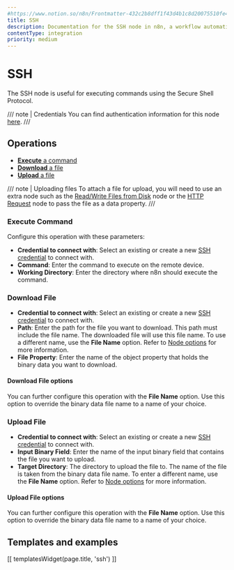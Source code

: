 ```yaml
---
#https://www.notion.so/n8n/Frontmatter-432c2b8dff1f43d4b1c8d20075510fe4
title: SSH
description: Documentation for the SSH node in n8n, a workflow automation platform. Includes guidance on usage, and links to examples.
contentType: integration
priority: medium
---
```


# SSH

The SSH node is useful for executing commands using the Secure Shell Protocol.

/// note | Credentials
You can find authentication information for this node [here](/integrations/builtin/credentials/ssh/).
///

## Operations

- [**Execute** a command](#execute-command)
- [**Download** a file](#download-file)
- [**Upload** a file](#upload-file)

/// note | Uploading files
To attach a file for upload, you will need to use an extra node such as the [Read/Write Files from Disk](/integrations/builtin/core-nodes/n8n-nodes-base.readwritefile/) node or the [HTTP Request](/integrations/builtin/core-nodes/n8n-nodes-base.httprequest/) node to pass the file as a data property.
///

### Execute Command

Configure this operation with these parameters:

- **Credential to connect with**: Select an existing or create a new [SSH credential](/integrations/builtin/credentials/ssh/) to connect with.
- **Command**: Enter the command to execute on the remote device.
- **Working Directory**: Enter the directory where n8n should execute the command.

### Download File

- **Credential to connect with**: Select an existing or create a new [SSH credential](/integrations/builtin/credentials/ssh/) to connect with.
- **Path**: Enter the path for the file you want to download. This path must include the file name. The downloaded file will use this file name. To use a different name, use the **File Name** option. Refer to [Node options](#node-options) for more information.
- **File Property**: Enter the name of the object property that holds the binary data you want to download.

#### Download File options

You can further configure this operation with the **File Name** option. Use this option to override the binary data file name to a name of your choice.

### Upload File

- **Credential to connect with**: Select an existing or create a new [SSH credential](/integrations/builtin/credentials/ssh/) to connect with.
- **Input Binary Field**: Enter the name of the input binary field that contains the file you want to upload.
- **Target Directory**: The directory to upload the file to. The name of the file is taken from the binary data file name. To enter a different name, use the **File Name** option. Refer to [Node options](#node-options) for more information.

#### Upload File options

You can further configure this operation with the **File Name** option. Use this option to override the binary data file name to a name of your choice.

## Templates and examples

<!-- see https://www.notion.so/n8n/Pull-in-templates-for-the-integrations-pages-37c716837b804d30a33b47475f6e3780 -->
[[ templatesWidget(page.title, 'ssh') ]]
